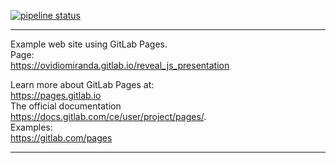 [![pipeline status](https://gitlab.com/ovidiomiranda/reveal_js_presentation/badges/master/pipeline.svg)](https://gitlab.com/ovidiomiranda/reveal_js_presentation/-/commits/master)

---

Example web site using GitLab Pages.   
Page:  
https://ovidiomiranda.gitlab.io/reveal_js_presentation

Learn more about GitLab Pages at:  
https://pages.gitlab.io  
The official documentation  
https://docs.gitlab.com/ce/user/project/pages/.  
Examples:  
https://gitlab.com/pages 

---